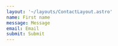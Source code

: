 ```yaml
---
layout: '~/layouts/ContactLayout.astro'
name: First name
message: Message
email: Email
submit: Submit
---
```


